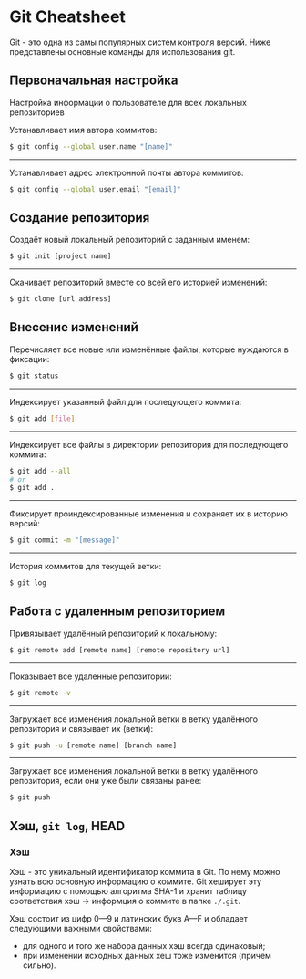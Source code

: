 # Git Cheatsheet

Git - это одна из самы популярных систем контроля версий. Ниже представлены основные команды для использования git.

## Первоначальная настройка

Настройка информации о пользователе для всех локальных репозиториев

Устанавливает имя автора коммитов:

```bash
$ git config --global user.name "[name]"
```

___

Устанавливает адрес электронной почты автора коммитов:

```bash
$ git config --global user.email "[email]"
```

## Создание репозитория

Создаёт новый локальный репозиторий с заданным именем:

```bash
$ git init [project name]
```

___

Скачивает репозиторий вместе со всей его историей изменений:

```bash
$ git clone [url address]
```

## Внесение изменений

Перечисляет все новые или изменённые файлы, которые нуждаются в фиксации:

```bash
$ git status
```

___

Индексирует указанный файл для последующего коммита:

```bash
$ git add [file]
```

___

Индексирует все файлы в директории репозитория для последующего коммита:

```bash
$ git add --all
# or
$ git add .
```

___

Фиксирует проиндексированные изменения и сохраняет их в историю версий:

```bash
$ git commit -m "[message]"
```

___

История коммитов для текущей ветки:

```bash
$ git log
```

## Работа с удаленным репозиторием

Привязывает удалённый репозиторий к локальному:

```bash
$ git remote add [remote name] [remote repository url]
```

___

Показывает все удаленные репозитории:

```bash
$ git remote -v
```

___

Загружает все изменения локальной ветки в ветку удалённого репозитория и связывает их (ветки):

```bash
$ git push -u [remote name] [branch name]
```

___

Загружает все изменения локальной ветки в ветку удалённого репозитория, если они уже были связаны ранее:

```bash
$ git push
```

## Хэш, `git log`, HEAD

### Хэш

Хэш - это уникальный идентификатор коммита в Git.
По нему можно узнать всю основную информацию о коммите. Git хеширует эту информацию с помощью алгоритма SHA-1 и хранит таблицу соответствия хэш -> информция о коммите в папке `./.git`.

Хэш состоит из цифр 0—9 и латинских букв A—F и обладает следующими важными свойствами:
- для одного и того же набора данных хэш всегда одинаковый;
- при изменении исходных данных хеш тоже изменится (причём сильно).
